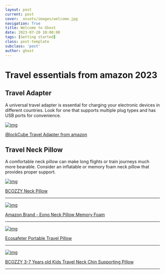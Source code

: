 ```yaml
---
layout: post
current: post
cover:  assets/images/welcome.jpg
navigation: True
title: Welcome to Ghost
date: 2023-07-20 10:00:00
tags: [Getting started]
class: post-template
subclass: 'post'
author: ghost
---
```

# Travel essentials from amazon 2023

## Travel Adapter
A universal travel adapter is essential for charging your electronic devices in different countries. Look for one that supports multiple plug types and has USB ports for convenience.

[![img](https://m.media-amazon.com/images/I/71Bv22IGIaL._AC_SX569_.jpg)](https://amzn.to/3JXjphS)

[iBlockCube Travel Adapter from amazon](https://amzn.to/3JXjphS)

## Travel Neck Pillow
A comfortable neck pillow can make long flights or train journeys much more bearable. Consider an inflatable or memory foam neck pillow that provides proper support.

[![img](https://m.media-amazon.com/images/I/81TVFjiPDBL.__AC_SX300_SY300_QL70_ML2_.jpg)](https://amzn.to/3ryh2vK)

[ BCOZZY Neck Pillow ](https://amzn.to/3ryh2vK )

-----------

[![img](https://m.media-amazon.com/images/I/81Rnz9rze0L.__AC_SX300_SY300_QL70_ML2_.jpg)](https://amzn.to/3Y0TFqQ)

[Amazon Brand - Eono Neck Pillow Memory Foam ](https://amzn.to/3Y0TFqQ )

-----------
[![img](https://m.media-amazon.com/images/I/71qBkNSBiIL.__AC_SY300_SX300_QL70_ML2_.jpg)](https://amzn.to/44NrjlX)

[Ecosafeter Portable Travel Pillow ]( https://amzn.to/44NrjlX)

-----------
[![img](https://m.media-amazon.com/images/I/91iS0XGA6TL.__AC_SX300_SY300_QL70_ML2_.jpg)](https://amzn.to/43vxz0u)

[BCOZZY 3-7 Years old Kids Travel Neck Chin Supporting Pillow](https://amzn.to/43vxz0u)

-----------


